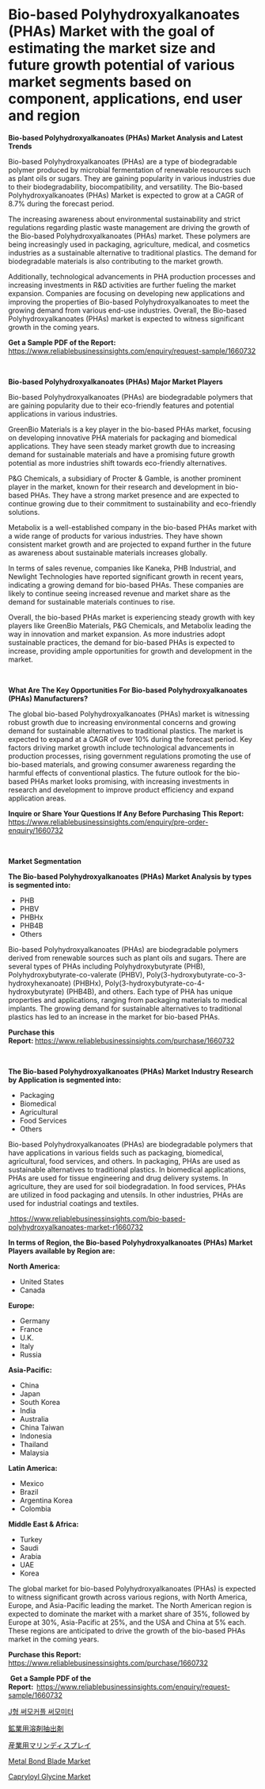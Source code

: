 <p><h1>Bio-based Polyhydroxyalkanoates (PHAs) Market with the goal of estimating the market size and future growth potential of various market segments based on component, applications, end user and region</h1></p><p><strong>Bio-based Polyhydroxyalkanoates (PHAs) Market Analysis and Latest Trends</strong></p>
<p><p>Bio-based Polyhydroxyalkanoates (PHAs) are a type of biodegradable polymer produced by microbial fermentation of renewable resources such as plant oils or sugars. They are gaining popularity in various industries due to their biodegradability, biocompatibility, and versatility. The Bio-based Polyhydroxyalkanoates (PHAs) Market is expected to grow at a CAGR of 8.7% during the forecast period.</p><p>The increasing awareness about environmental sustainability and strict regulations regarding plastic waste management are driving the growth of the Bio-based Polyhydroxyalkanoates (PHAs) market. These polymers are being increasingly used in packaging, agriculture, medical, and cosmetics industries as a sustainable alternative to traditional plastics. The demand for biodegradable materials is also contributing to the market growth.</p><p>Additionally, technological advancements in PHA production processes and increasing investments in R&D activities are further fueling the market expansion. Companies are focusing on developing new applications and improving the properties of Bio-based Polyhydroxyalkanoates to meet the growing demand from various end-use industries. Overall, the Bio-based Polyhydroxyalkanoates (PHAs) market is expected to witness significant growth in the coming years.</p></p>
<p><strong>Get a Sample PDF of the Report:&nbsp;</strong> <a href="https://www.reliablebusinessinsights.com/enquiry/request-sample/1660732">https://www.reliablebusinessinsights.com/enquiry/request-sample/1660732</a></p>
<p>&nbsp;</p>
<p><strong>Bio-based Polyhydroxyalkanoates (PHAs) Major Market Players</strong></p>
<p><p>Bio-based Polyhydroxyalkanoates (PHAs) are biodegradable polymers that are gaining popularity due to their eco-friendly features and potential applications in various industries.</p><p>GreenBio Materials is a key player in the bio-based PHAs market, focusing on developing innovative PHA materials for packaging and biomedical applications. They have seen steady market growth due to increasing demand for sustainable materials and have a promising future growth potential as more industries shift towards eco-friendly alternatives.</p><p>P&G Chemicals, a subsidiary of Procter & Gamble, is another prominent player in the market, known for their research and development in bio-based PHAs. They have a strong market presence and are expected to continue growing due to their commitment to sustainability and eco-friendly solutions.</p><p>Metabolix is a well-established company in the bio-based PHAs market with a wide range of products for various industries. They have shown consistent market growth and are projected to expand further in the future as awareness about sustainable materials increases globally.</p><p>In terms of sales revenue, companies like Kaneka, PHB Industrial, and Newlight Technologies have reported significant growth in recent years, indicating a growing demand for bio-based PHAs. These companies are likely to continue seeing increased revenue and market share as the demand for sustainable materials continues to rise.</p><p>Overall, the bio-based PHAs market is experiencing steady growth with key players like GreenBio Materials, P&G Chemicals, and Metabolix leading the way in innovation and market expansion. As more industries adopt sustainable practices, the demand for bio-based PHAs is expected to increase, providing ample opportunities for growth and development in the market.</p></p>
<p>&nbsp;</p>
<p><strong>What Are The Key Opportunities For Bio-based Polyhydroxyalkanoates (PHAs) Manufacturers?</strong></p>
<p><p>The global bio-based Polyhydroxyalkanoates (PHAs) market is witnessing robust growth due to increasing environmental concerns and growing demand for sustainable alternatives to traditional plastics. The market is expected to expand at a CAGR of over 10% during the forecast period. Key factors driving market growth include technological advancements in production processes, rising government regulations promoting the use of bio-based materials, and growing consumer awareness regarding the harmful effects of conventional plastics. The future outlook for the bio-based PHAs market looks promising, with increasing investments in research and development to improve product efficiency and expand application areas.</p></p>
<p><strong>Inquire or Share Your Questions If Any Before Purchasing This Report:</strong> <a href="https://www.reliablebusinessinsights.com/enquiry/pre-order-enquiry/1660732">https://www.reliablebusinessinsights.com/enquiry/pre-order-enquiry/1660732</a></p>
<p>&nbsp;</p>
<p><strong>Market Segmentation</strong></p>
<p><strong>The Bio-based Polyhydroxyalkanoates (PHAs) Market Analysis by types is segmented into:</strong></p>
<p><ul><li>PHB</li><li>PHBV</li><li>PHBHx</li><li>PHB4B</li><li>Others</li></ul></p>
<p><p>Bio-based Polyhydroxyalkanoates (PHAs) are biodegradable polymers derived from renewable sources such as plant oils and sugars. There are several types of PHAs including Polyhydroxybutyrate (PHB), Polyhydroxybutyrate-co-valerate (PHBV), Poly(3-hydroxybutyrate-co-3-hydroxyhexanoate) (PHBHx), Poly(3-hydroxybutyrate-co-4-hydroxybutyrate) (PHB4B), and others. Each type of PHA has unique properties and applications, ranging from packaging materials to medical implants. The growing demand for sustainable alternatives to traditional plastics has led to an increase in the market for bio-based PHAs.</p></p>
<p><strong>Purchase this Report:&nbsp;</strong><a href="https://www.reliablebusinessinsights.com/purchase/1660732">https://www.reliablebusinessinsights.com/purchase/1660732</a></p>
<p>&nbsp;</p>
<p><strong>The Bio-based Polyhydroxyalkanoates (PHAs) Market Industry Research by Application is segmented into:</strong></p>
<p><ul><li>Packaging</li><li>Biomedical</li><li>Agricultural</li><li>Food Services</li><li>Others</li></ul></p>
<p><p>Bio-based Polyhydroxyalkanoates (PHAs) are biodegradable polymers that have applications in various fields such as packaging, biomedical, agricultural, food services, and others. In packaging, PHAs are used as sustainable alternatives to traditional plastics. In biomedical applications, PHAs are used for tissue engineering and drug delivery systems. In agriculture, they are used for soil biodegradation. In food services, PHAs are utilized in food packaging and utensils. In other industries, PHAs are used for industrial coatings and textiles.</p></p>
<p><a href="https://www.reliablebusinessinsights.com/bio-based-polyhydroxyalkanoates-market-r1660732">&nbsp;https://www.reliablebusinessinsights.com/bio-based-polyhydroxyalkanoates-market-r1660732</a></p>
<p><strong>In terms of Region, the Bio-based Polyhydroxyalkanoates (PHAs) Market Players available by Region are:</strong></p>
<p>
    <p> <strong> North America: </strong>
        <ul>
            <li>United States</li>
            <li>Canada</li>
        </ul>
        </p> 
    <p> <strong> Europe: </strong>
        <ul>
            <li>Germany</li>
            <li>France</li>
            <li>U.K.</li>
            <li>Italy</li>
            <li>Russia</li>
        </ul>
        </p> 
    <p> <strong> Asia-Pacific: </strong>
        <ul>
            <li>China</li>
            <li>Japan</li>
            <li>South Korea</li>
            <li>India</li>
            <li>Australia</li>
            <li>China Taiwan</li>
            <li>Indonesia</li>
            <li>Thailand</li>
            <li>Malaysia</li>
        </ul>
        </p> 
    <p> <strong> Latin America: </strong>
        <ul>
            <li>Mexico</li>
            <li>Brazil</li>
            <li>Argentina Korea</li>
            <li>Colombia</li>
        </ul>
        </p> 
    <p> <strong> Middle East & Africa: </strong>
        <ul>
            <li>Turkey</li>
            <li>Saudi</li>
            <li>Arabia</li>
            <li>UAE</li>
            <li>Korea</li>
        </ul>
    </p>
    </p>
<p><p>The global market for bio-based Polyhydroxyalkanoates (PHAs) is expected to witness significant growth across various regions, with North America, Europe, and Asia-Pacific leading the market. The North American region is expected to dominate the market with a market share of 35%, followed by Europe at 30%, Asia-Pacific at 25%, and the USA and China at 5% each. These regions are anticipated to drive the growth of the bio-based PHAs market in the coming years.</p></p>
<p><strong>Purchase this Report: </strong><a href="https://www.reliablebusinessinsights.com/purchase/1660732">https://www.reliablebusinessinsights.com/purchase/1660732</a></p>
<p>&nbsp;<strong>Get a Sample PDF of the Report:&nbsp;&nbsp;</strong><a href="https://www.reliablebusinessinsights.com/enquiry/request-sample/1660732">https://www.reliablebusinessinsights.com/enquiry/request-sample/1660732</a></p>
<p><strong></strong></p>
<p><p><a href="https://medium.com/@frankfurter67567/j-%ED%83%80%EC%9E%85-%EC%97%B4%EC%A0%84-%EB%8C%80%ED%98%95-%ED%99%94%ED%95%99-%EC%98%A8%EB%8F%84%EA%B3%84-%EC%8B%9C%EC%9E%A5%EC%97%90-%EB%8C%80%ED%95%9C-%EC%8B%AC%EC%B8%B5-%EC%A1%B0%EC%82%AC-%EB%8F%99%ED%96%A5-%EC%8B%9C%EC%9E%A5-%EC%84%B8%EB%B6%84%ED%99%94-%EB%B0%8F-%EA%B2%BD%EC%9F%81-%EB%B6%84%EC%84%9D-cfaa0c4311c9">J형 써모커플 써모미터</a></p><p><a href="https://medium.com/@kimberlymgra24/%E6%8E%A1%E9%89%B1%E7%94%A8%E6%BA%B6%E5%AA%92%E6%8A%BD%E5%87%BA%E5%89%A4%E7%94%A3%E6%A5%AD%E3%81%AB%E9%96%A2%E3%81%99%E3%82%8B%E6%B4%9E%E5%AF%9F-2031%E5%B9%B4%E3%81%BE%E3%81%A7%E3%81%AE%E5%B8%82%E5%A0%B4%E8%B2%A1%E5%8B%99%E7%8A%B6%E6%B3%81-%E5%B8%82%E5%A0%B4%E8%A6%8F%E6%A8%A1-%E3%81%8A%E3%82%88%E3%81%B3%E5%8F%8E%E7%9B%8A%E5%88%86%E6%9E%90-31c415b6b038">鉱業用溶剤抽出剤</a></p><p><a href="https://medium.com/@novabrown3922024/%E3%82%B0%E3%83%AD%E3%83%BC%E3%83%90%E3%83%AB%E7%94%A3%E6%A5%AD%E7%94%A8%E3%83%9E%E3%83%AA%E3%83%B3%E3%83%87%E3%82%A3%E3%82%B9%E3%83%97%E3%83%AC%E3%82%A4%E6%A5%AD%E7%95%8C-%E3%82%BF%E3%82%A4%E3%83%97-%E3%82%A2%E3%83%97%E3%83%AA%E3%82%B1%E3%83%BC%E3%82%B7%E3%83%A7%E3%83%B3-%E5%B8%82%E5%A0%B4%E3%83%97%E3%83%AC%E3%83%BC%E3%83%A4%E3%83%BC-%E5%9C%B0%E5%9F%9F%E5%88%A5%E6%88%90%E9%95%B7%E5%88%86%E6%9E%90-%E5%B0%86%E6%9D%A5%E3%81%AE%E3%82%B7%E3%83%8A%E3%83%AA%E3%82%AA-2024-2031-cf4851b711dd">産業用マリンディスプレイ</a></p><p><a href="https://github.com/RichRobinson5/Market-Research-Report-List-5/blob/main/metal-bond-blade-market.md">Metal Bond Blade Market</a></p><p><a href="https://github.com/caominhtri712020/Market-Research-Report-List-1/blob/main/capryloyl-glycine-market.md">Capryloyl Glycine Market</a></p></p>